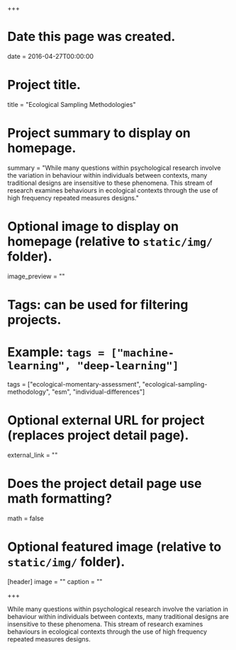+++
# Date this page was created.
date = 2016-04-27T00:00:00

# Project title.
title = "Ecological Sampling Methodologies"

# Project summary to display on homepage.
summary = "While many questions within psychological research involve the variation in behaviour within individuals between contexts, many traditional designs are insensitive to these phenomena. This stream of research examines behaviours in ecological contexts through the use of high frequency repeated measures designs."

# Optional image to display on homepage (relative to `static/img/` folder).
image_preview = ""

# Tags: can be used for filtering projects.
# Example: `tags = ["machine-learning", "deep-learning"]`
tags = ["ecological-momentary-assessment", "ecological-sampling-methodology", "esm", "individual-differences"]

# Optional external URL for project (replaces project detail page).
external_link = ""

# Does the project detail page use math formatting?
math = false

# Optional featured image (relative to `static/img/` folder).
[header]
image = ""
caption = ""

+++

While many questions within psychological research involve the variation in behaviour within individuals between contexts, many traditional designs are insensitive to these phenomena. This stream of research examines behaviours in ecological contexts through the use of high frequency repeated measures designs.